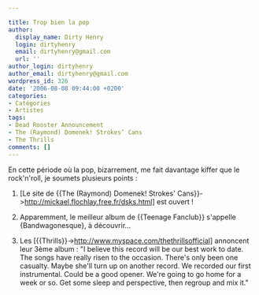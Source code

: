 ```yaml
---

title: Trop bien la pop
author:
  display_name: Dirty Henry
  login: dirtyhenry
  email: dirtyhenry@gmail.com
  url: ''
author_login: dirtyhenry
author_email: dirtyhenry@gmail.com
wordpress_id: 326
date: '2006-08-08 09:44:00 +0200'
categories:
- Catégories
- Artistes
tags:
- Dead Rooster Announcement
- The (Raymond) Domenek! Strokes’ Cans
- The Thrills
comments: []
---
```

En cette période où la pop, bizarrement, me fait davantage kiffer que le rock'n'roll, je soumets plusieurs points :

1. [Le site de {{The (Raymond) Domenek! Strokes' Cans}}->http://mickael.flochlay.free.fr/dsks.html] est ouvert !

2. Apparemment, le meilleur album de {{Teenage Fanclub}} s'appelle {Bandwagonesque}, à découvrir...

3. Les [{{Thrills}}->http://www.myspace.com/thethrillsofficial] annoncent leur 3ème album : 
<quote>"I believe this record will be our best work to date. The songs have really risen to the occasion. There's only been one casualty. Maybe she'll turn up on another record. We recorded our first instrumental. Could be a good opener. We're going to go home for a week or so. Get some sleep and perspective, then regroup and mix it."</quote>
